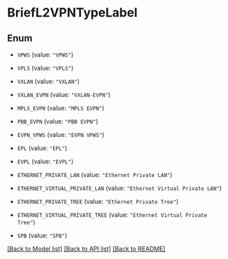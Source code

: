 # BriefL2VPNTypeLabel

## Enum


* `VPWS` (value: `"VPWS"`)

* `VPLS` (value: `"VPLS"`)

* `VXLAN` (value: `"VXLAN"`)

* `VXLAN_EVPN` (value: `"VXLAN-EVPN"`)

* `MPLS_EVPN` (value: `"MPLS EVPN"`)

* `PBB_EVPN` (value: `"PBB EVPN"`)

* `EVPN_VPWS` (value: `"EVPN VPWS"`)

* `EPL` (value: `"EPL"`)

* `EVPL` (value: `"EVPL"`)

* `ETHERNET_PRIVATE_LAN` (value: `"Ethernet Private LAN"`)

* `ETHERNET_VIRTUAL_PRIVATE_LAN` (value: `"Ethernet Virtual Private LAN"`)

* `ETHERNET_PRIVATE_TREE` (value: `"Ethernet Private Tree"`)

* `ETHERNET_VIRTUAL_PRIVATE_TREE` (value: `"Ethernet Virtual Private Tree"`)

* `SPB` (value: `"SPB"`)


[[Back to Model list]](../README.md#documentation-for-models) [[Back to API list]](../README.md#documentation-for-api-endpoints) [[Back to README]](../README.md)


